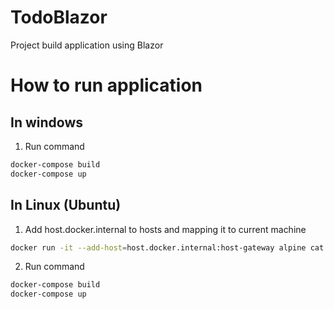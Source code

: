 # TodoBlazor
Project build application using Blazor

# How to run application

## In windows

1. Run command
```Bash
docker-compose build
docker-compose up
```
## In Linux (Ubuntu)

1. Add host.docker.internal to hosts and mapping it to current machine
```BASH
docker run -it --add-host=host.docker.internal:host-gateway alpine cat /etc/hosts
```
2. Run command
```Bash
docker-compose build
docker-compose up
```
